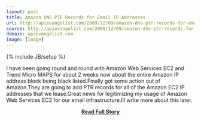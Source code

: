 ```yaml
---
layout: post
title: Amazon DNS PTR Records for Email IP Addresses
url: http://apievangelist.com/2009/12/09/amazon-dns-ptr-records-for-email-ip-addresses/
source: http://apievangelist.com/2009/12/09/amazon-dns-ptr-records-for-email-ip-addresses/
domain: apievangelist.com
image: [Image]
---
```

{% include JB/setup %}<p>I have been going round and round with Amazon Web Services EC2 and Trend Micro MAPS for about 2 weeks now about the entire Amazon IP address block being black listed.Finally got some action out of Amazon.They are going to add PTR records for all of the Amazon EC2 IP addresses that we lease.Great news for legitimizing my usage of Amazon Web Services EC2 for our email infrastructure.Ill write more about this later.</p>
<center><p><a href="http://apievangelist.com/2009/12/09/amazon-dns-ptr-records-for-email-ip-addresses/" style='padding:25px; font-sze:18px; font-weight: bold;'>Read Full Story</a></p></center>
